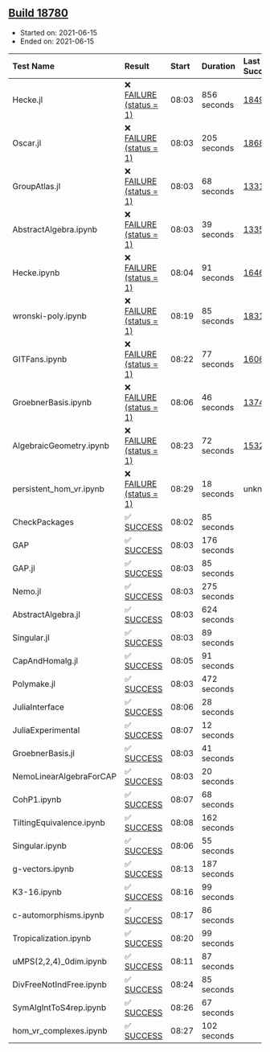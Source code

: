 ## [Build 18780](https://oscarci.mathematik.uni-kl.de/job/oscar/18780/)

* Started on: 2021-06-15
* Ended on: 2021-06-15

| Test Name    | Result | Start | Duration | Last Success | First Failure |
|:-------------|:-------|:------|:---------|:-------------|:--------------|
| Hecke.jl | ❌ [FAILURE (status = 1)](https://oscarci.mathematik.uni-kl.de/job/oscar/18780/artifact/logs/build-18780/Hecke.jl.log) | 08:03 | 856 seconds | [18490](https://oscarci.mathematik.uni-kl.de/job/oscar/18490/) | [18491](https://oscarci.mathematik.uni-kl.de/job/oscar/18491/) |
| Oscar.jl | ❌ [FAILURE (status = 1)](https://oscarci.mathematik.uni-kl.de/job/oscar/18780/artifact/logs/build-18780/Oscar.jl.log) | 08:03 | 205 seconds | [18684](https://oscarci.mathematik.uni-kl.de/job/oscar/18684/) | [18685](https://oscarci.mathematik.uni-kl.de/job/oscar/18685/) |
| GroupAtlas.jl | ❌ [FAILURE (status = 1)](https://oscarci.mathematik.uni-kl.de/job/oscar/18780/artifact/logs/build-18780/GroupAtlas.jl.log) | 08:03 | 68 seconds | [13311](https://oscarci.mathematik.uni-kl.de/job/oscar/13311/) | [13312](https://oscarci.mathematik.uni-kl.de/job/oscar/13312/) |
| AbstractAlgebra.ipynb | ❌ [FAILURE (status = 1)](https://oscarci.mathematik.uni-kl.de/job/oscar/18780/artifact/logs/build-18780/AbstractAlgebra.ipynb.log) | 08:03 | 39 seconds | [13355](https://oscarci.mathematik.uni-kl.de/job/oscar/13355/) | [13356](https://oscarci.mathematik.uni-kl.de/job/oscar/13356/) |
| Hecke.ipynb | ❌ [FAILURE (status = 1)](https://oscarci.mathematik.uni-kl.de/job/oscar/18780/artifact/logs/build-18780/Hecke.ipynb.log) | 08:04 | 91 seconds | [16463](https://oscarci.mathematik.uni-kl.de/job/oscar/16463/) | [16464](https://oscarci.mathematik.uni-kl.de/job/oscar/16464/) |
| wronski-poly.ipynb | ❌ [FAILURE (status = 1)](https://oscarci.mathematik.uni-kl.de/job/oscar/18780/artifact/logs/build-18780/wronski-poly.ipynb.log) | 08:19 | 85 seconds | [18314](https://oscarci.mathematik.uni-kl.de/job/oscar/18314/) | [18315](https://oscarci.mathematik.uni-kl.de/job/oscar/18315/) |
| GITFans.ipynb | ❌ [FAILURE (status = 1)](https://oscarci.mathematik.uni-kl.de/job/oscar/18780/artifact/logs/build-18780/GITFans.ipynb.log) | 08:22 | 77 seconds | [16068](https://oscarci.mathematik.uni-kl.de/job/oscar/16068/) | [16069](https://oscarci.mathematik.uni-kl.de/job/oscar/16069/) |
| GroebnerBasis.ipynb | ❌ [FAILURE (status = 1)](https://oscarci.mathematik.uni-kl.de/job/oscar/18780/artifact/logs/build-18780/GroebnerBasis.ipynb.log) | 08:06 | 46 seconds | [13748](https://oscarci.mathematik.uni-kl.de/job/oscar/13748/) | [13749](https://oscarci.mathematik.uni-kl.de/job/oscar/13749/) |
| AlgebraicGeometry.ipynb | ❌ [FAILURE (status = 1)](https://oscarci.mathematik.uni-kl.de/job/oscar/18780/artifact/logs/build-18780/AlgebraicGeometry.ipynb.log) | 08:23 | 72 seconds | [15322](https://oscarci.mathematik.uni-kl.de/job/oscar/15322/) | [15323](https://oscarci.mathematik.uni-kl.de/job/oscar/15323/) |
| persistent_hom_vr.ipynb | ❌ [FAILURE (status = 1)](https://oscarci.mathematik.uni-kl.de/job/oscar/18780/artifact/logs/build-18780/persistent_hom_vr.ipynb.log) | 08:29 | 18 seconds | unknown | unknown |
| CheckPackages | ✅ [SUCCESS](https://oscarci.mathematik.uni-kl.de/job/oscar/18780/artifact/logs/build-18780/CheckPackages.log) | 08:02 | 85 seconds |  |  |
| GAP | ✅ [SUCCESS](https://oscarci.mathematik.uni-kl.de/job/oscar/18780/artifact/logs/build-18780/GAP.log) | 08:03 | 176 seconds |  |  |
| GAP.jl | ✅ [SUCCESS](https://oscarci.mathematik.uni-kl.de/job/oscar/18780/artifact/logs/build-18780/GAP.jl.log) | 08:03 | 85 seconds |  |  |
| Nemo.jl | ✅ [SUCCESS](https://oscarci.mathematik.uni-kl.de/job/oscar/18780/artifact/logs/build-18780/Nemo.jl.log) | 08:03 | 275 seconds |  |  |
| AbstractAlgebra.jl | ✅ [SUCCESS](https://oscarci.mathematik.uni-kl.de/job/oscar/18780/artifact/logs/build-18780/AbstractAlgebra.jl.log) | 08:03 | 624 seconds |  |  |
| Singular.jl | ✅ [SUCCESS](https://oscarci.mathematik.uni-kl.de/job/oscar/18780/artifact/logs/build-18780/Singular.jl.log) | 08:03 | 89 seconds |  |  |
| CapAndHomalg.jl | ✅ [SUCCESS](https://oscarci.mathematik.uni-kl.de/job/oscar/18780/artifact/logs/build-18780/CapAndHomalg.jl.log) | 08:05 | 91 seconds |  |  |
| Polymake.jl | ✅ [SUCCESS](https://oscarci.mathematik.uni-kl.de/job/oscar/18780/artifact/logs/build-18780/Polymake.jl.log) | 08:03 | 472 seconds |  |  |
| JuliaInterface | ✅ [SUCCESS](https://oscarci.mathematik.uni-kl.de/job/oscar/18780/artifact/logs/build-18780/JuliaInterface.log) | 08:06 | 28 seconds |  |  |
| JuliaExperimental | ✅ [SUCCESS](https://oscarci.mathematik.uni-kl.de/job/oscar/18780/artifact/logs/build-18780/JuliaExperimental.log) | 08:07 | 12 seconds |  |  |
| GroebnerBasis.jl | ✅ [SUCCESS](https://oscarci.mathematik.uni-kl.de/job/oscar/18780/artifact/logs/build-18780/GroebnerBasis.jl.log) | 08:03 | 41 seconds |  |  |
| NemoLinearAlgebraForCAP | ✅ [SUCCESS](https://oscarci.mathematik.uni-kl.de/job/oscar/18780/artifact/logs/build-18780/NemoLinearAlgebraForCAP.log) | 08:03 | 20 seconds |  |  |
| CohP1.ipynb | ✅ [SUCCESS](https://oscarci.mathematik.uni-kl.de/job/oscar/18780/artifact/logs/build-18780/CohP1.ipynb.log) | 08:07 | 68 seconds |  |  |
| TiltingEquivalence.ipynb | ✅ [SUCCESS](https://oscarci.mathematik.uni-kl.de/job/oscar/18780/artifact/logs/build-18780/TiltingEquivalence.ipynb.log) | 08:08 | 162 seconds |  |  |
| Singular.ipynb | ✅ [SUCCESS](https://oscarci.mathematik.uni-kl.de/job/oscar/18780/artifact/logs/build-18780/Singular.ipynb.log) | 08:06 | 55 seconds |  |  |
| g-vectors.ipynb | ✅ [SUCCESS](https://oscarci.mathematik.uni-kl.de/job/oscar/18780/artifact/logs/build-18780/g-vectors.ipynb.log) | 08:13 | 187 seconds |  |  |
| K3-16.ipynb | ✅ [SUCCESS](https://oscarci.mathematik.uni-kl.de/job/oscar/18780/artifact/logs/build-18780/K3-16.ipynb.log) | 08:16 | 99 seconds |  |  |
| c-automorphisms.ipynb | ✅ [SUCCESS](https://oscarci.mathematik.uni-kl.de/job/oscar/18780/artifact/logs/build-18780/c-automorphisms.ipynb.log) | 08:17 | 86 seconds |  |  |
| Tropicalization.ipynb | ✅ [SUCCESS](https://oscarci.mathematik.uni-kl.de/job/oscar/18780/artifact/logs/build-18780/Tropicalization.ipynb.log) | 08:20 | 99 seconds |  |  |
| uMPS(2,2,4)_0dim.ipynb | ✅ [SUCCESS](https://oscarci.mathematik.uni-kl.de/job/oscar/18780/artifact/logs/build-18780/uMPS-2-2-4-_0dim.ipynb.log) | 08:11 | 87 seconds |  |  |
| DivFreeNotIndFree.ipynb | ✅ [SUCCESS](https://oscarci.mathematik.uni-kl.de/job/oscar/18780/artifact/logs/build-18780/DivFreeNotIndFree.ipynb.log) | 08:24 | 85 seconds |  |  |
| SymAlgIntToS4rep.ipynb | ✅ [SUCCESS](https://oscarci.mathematik.uni-kl.de/job/oscar/18780/artifact/logs/build-18780/SymAlgIntToS4rep.ipynb.log) | 08:26 | 67 seconds |  |  |
| hom_vr_complexes.ipynb | ✅ [SUCCESS](https://oscarci.mathematik.uni-kl.de/job/oscar/18780/artifact/logs/build-18780/hom_vr_complexes.ipynb.log) | 08:27 | 102 seconds |  |  |
